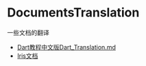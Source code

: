 # DocumentsTranslation

一些文档的翻译

- [Dart教程中文版Dart_Translation.md](/Dart_Translation.md)
- [Iris文档](/Iris_Document.md)
